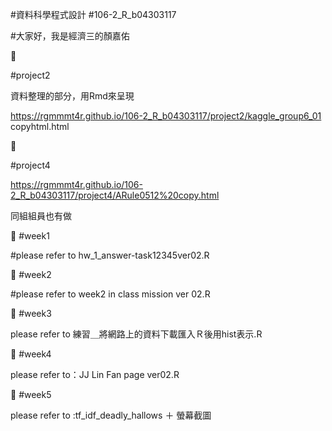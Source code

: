 #資料科學程式設計
#106-2_R_b04303117


#大家好，我是經濟三的顏嘉佑

:school_satchel:

#project2

資料整理的部分，用Rmd來呈現

https://rgmmmt4r.github.io/106-2_R_b04303117/project2/kaggle_group6_01 copyhtml.html

:school_satchel:

#project4

https://rgmmmt4r.github.io/106-2_R_b04303117/project4/ARule0512%20copy.html

同組組員也有做

:school_satchel:
#week1

#please refer to hw_1_answer-task12345ver02.R

:school_satchel:
#week2


#please refer to week2 in class mission ver 02.R

:school_satchel:
#week3

please refer to 練習＿將網路上的資料下載匯入Ｒ後用hist表示.R

:school_satchel:
#week4

please refer to：JJ Lin Fan page ver02.R

:school_satchel:
#week5

please refer to :tf_idf_deadly_hallows ＋ 螢幕截圖






